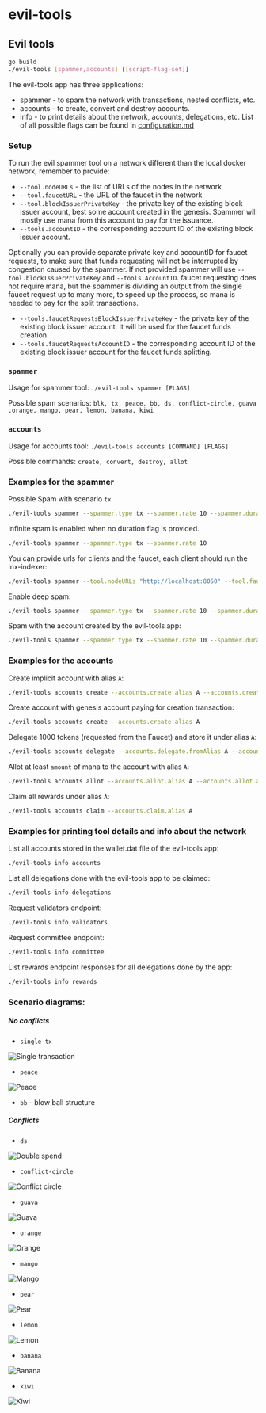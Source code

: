 # evil-tools

## Evil tools

```bash
go build
./evil-tools [spammer,accounts] [[script-flag-set]]
```

The evil-tools app has three applications: 
- spammer - to spam the network with transactions, nested conflicts, etc.
- accounts - to create, convert and destroy accounts.
- info - to print details about the network, accounts, delegations, etc.
List of all possible flags can be found in [configuration.md](configuration.md)

### Setup
To run the evil spammer tool on a network different than the local docker network, remember to provide:
 - `--tool.nodeURLs` - the list of URLs of the nodes in the network
 - `--tool.faucetURL` - the URL of the faucet in the network
 - `--tool.blockIssuerPrivateKey` - the private key of the existing block issuer account, best some account created in the genesis. Spammer will mostly use mana from this account to pay for the issuance.
 - `--tools.accountID` - the corresponding account ID of the existing block issuer account.

Optionally you can provide separate private key and accountID for faucet requests, 
to make sure that funds requesting will not be interrupted by congestion caused by the spammer.
If not provided spammer will use `--tool.blockIssuerPrivateKey` and `--tools.AccountID`.
faucet requesting does not require mana, but the spammer is dividing an output from the single faucet request up to many more, 
to speed up the process, so mana is needed to pay for the split transactions.
 - `--tools.faucetRequestsBlockIssuerPrivateKey` - the private key of the existing block issuer account. It will be used for the faucet funds creation.
 - `--tools.faucetRequestsAccountID` - the corresponding account ID of the existing block issuer account for the faucet funds splitting.

### `spammer`
Usage for spammer tool:
`./evil-tools spammer [FLAGS]`

Possible spam scenarios:
`blk, tx, peace, bb, ds, conflict-circle, guava ,orange, mango, pear, lemon, banana, kiwi`


### `accounts`
Usage for accounts tool:
`./evil-tools accounts [COMMAND] [FLAGS]`

Possible commands:
`create, convert, destroy, allot `

### Examples for the spammer
Possible
Spam with scenario `tx`
```bash
./evil-tools spammer --spammer.type tx --spammer.rate 10 --spammer.duration 100s
```
Infinite spam is enabled when no duration flag is provided.
```bash
./evil-tools spammer --spammer.type tx --spammer.rate 10
```
You can provide urls for clients and the faucet, each client should run the inx-indexer:
```bash
./evil-tools spammer --tool.nodeURLs "http://localhost:8050" --tool.faucetURL  "http://localhost:8088" --spammer.type tx --spammer.rate 10
```
Enable deep spam:
```bash
./evil-tools spammer --spammer.type tx --spammer.rate 10 --spammer.duration 100s --spammer.deepSpamEnabled
```
Spam with the account created by the evil-tools app:
```bash
./evil-tools spammer --spammer.type tx --spammer.rate 10 --spammer.duration 100s --spammer.accountAlias A
```
### Examples for the accounts
Create implicit account with alias `A`:
```bash
./evil-tools accounts create --accounts.create.alias A --accounts.create.implicit
```
Create account with genesis account paying for creation transaction:
```bash
./evil-tools accounts create --accounts.create.alias A
```
Delegate 1000 tokens (requested from the Faucet) and store it under alias `A`:
```bash
./evil-tools accounts delegate --accounts.delegate.fromAlias A --accounts.delegate.amount 100000
```
Allot at least `amount` of mana to the account with alias `A`:
```bash
./evil-tools accounts allot --accounts.allot.alias A --accounts.allot.amount 100000
``` 
Claim all rewards under alias `A`:
```bash
./evil-tools accounts claim --accounts.claim.alias A
```

### Examples for printing tool details and info about the network
List all accounts stored in the wallet.dat file of the evil-tools app:
```bash
./evil-tools info accounts
```
List all delegations done with the evil-tools app to be claimed:
```bash
./evil-tools info delegations
```
Request validators endpoint:
```bash
./evil-tools info validators
```
Request committee endpoint:
```bash
./evil-tools info committee
```
List rewards endpoint responses for all delegations done by the app:
```bash
./evil-tools info rewards
```


### Scenario diagrams:
##### No conflicts
- `single-tx`

![Single transaction](./img/evil-scenario-tx.png "Single transaction")

- `peace`

![Peace](./img/evil-scenario-peace.png "Peace")

- `bb` - blow ball structure

##### Conflicts
- `ds`

![Double spend](./img/evil-scenario-ds.png "Double spend")

- `conflict-circle`

![Conflict circle](./img/evil-scenario-conflict-circle.png "Conflict circle")

- `guava`

![Guava](./img/evil-scenario-guava.png "Guava")

- `orange`

![Orange](./img/evil-scenario-orange.png "Orange")

- `mango`

![Mango](./img/evil-scenario-mango.png "Mango")

- `pear`

![Pear](./img/evil-scenario-pear.png "Pear")

- `lemon`

![Lemon](./img/evil-scenario-lemon.png "Lemon")

- `banana`

![Banana](./img/evil-scenario-banana.png "Banana")

- `kiwi`

![Kiwi](./img/evil-scenario-kiwi.png "Kiwi")


